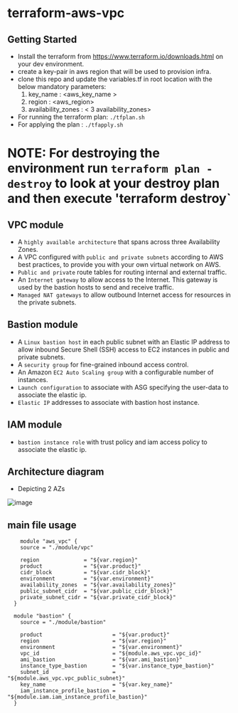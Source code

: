 # terraform-aws-vpc

## Getting Started

- Install the terraform from https://www.terraform.io/downloads.html on your dev environment.
- create a key-pair in aws region that will be used to provision infra.
- clone this repo and update the variables.tf in root location with the below mandatory parameters:
    1. key_name : <aws_key_name >
    2. region   : <aws_region>
    3. availability_zones : < 3 availability_zones>
- For running the terraform plan:   `./tfplan.sh`
- For applying the plan         :   `./tfapply.sh`

# NOTE: For destroying the environment run `terraform plan -destroy` to look at your destroy plan and then execute 'terraform destroy`


## VPC module

- A `highly available architecture` that spans across three Availability Zones.
- A VPC configured with `public and private subnets` according to AWS best practices, to provide you with your own virtual network on AWS.
- `Public and private` route tables for routing internal and external traffic.
- An `Internet gateway` to allow access to the Internet. This gateway is used by the bastion hosts to send and receive traffic.
- `Managed NAT gateways` to allow outbound Internet access for resources in the private subnets.

## Bastion module

- A `Linux bastion host` in each public subnet with an Elastic IP address to allow inbound Secure Shell (SSH) access to EC2 instances in public and private subnets.
- A `security group` for fine-grained inbound access control.
- An Amazon `EC2 Auto Scaling group` with a configurable number of instances.
- `Launch configuration` to associate with ASG specifying the user-data to associate the elastic ip.
- `Elastic IP` addresses to associate with bastion host instance.

## IAM module

- `bastion instance role` with trust policy and iam access policy to associate the elastic ip.

## Architecture diagram
* Depicting 2 AZs

![image](https://user-images.githubusercontent.com/11966883/29213723-25a0aa38-7ec2-11e7-8c96-9791d83b5700.png)

## main file usage

```hcl
    module "aws_vpc" {
    source = "./module/vpc"

    region              = "${var.region}"
    product             = "${var.product}"
    cidr_block          = "${var.cidr_block}"
    environment         = "${var.environment}"
    availability_zones  = "${var.availability_zones}"
    public_subnet_cidr  = "${var.public_cidr_block}"
    private_subnet_cidr = "${var.private_cidr_block}"
  }

  module "bastion" {
    source = "./module/bastion"

    product                      = "${var.product}"
    region                       = "${var.region}"
    environment                  = "${var.environment}"
    vpc_id                       = "${module.aws_vpc.vpc_id}"
    ami_bastion                  = "${var.ami_bastion}"
    instance_type_bastion        = "${var.instance_type_bastion}"
    subnet_id                    = "${module.aws_vpc.vpc_public_subnet}"
    key_name                     = "${var.key_name}"
    iam_instance_profile_bastion = "${module.iam.iam_instance_profile_bastion}"
  }
```

